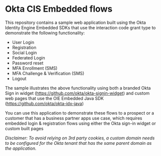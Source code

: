 # Okta CIS Embedded flows
This repository contains a sample web application built using the Okta Identity Engine Embedded SDKs that use the interaction code grant type to demonstrate the following functionality:
 
* User Login
* Registration
* Social Login
* Federated Login
* Password reset
* MFA Enrollment (SMS)
* MFA Challenge & Verification (SMS)
* Logout

The sample illustrates the above functionality using both a branded Okta Sign in widget (https://github.com/okta/okta-signin-widget) and custom web pages that use the OIE Embedded Java SDK (https://github.com/okta/okta-idx-java)

You can use this application to demonstrate these flows to a prospect or a customer that has a business partner apps use case, which requires embedded login & registration flows using either the Okta sign-in widget or custom built pages

*Disclaimer: To avoid relying on 3rd party cookies, a custom domain needs to be configured for the Okta tenant that has the same parent domain as the application.*

